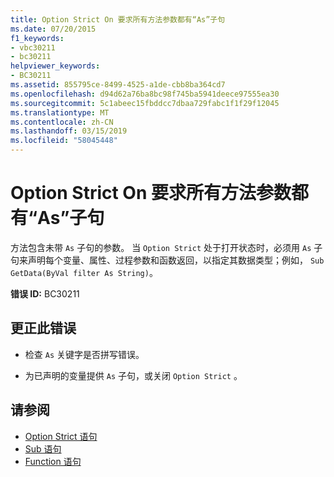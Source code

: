 ```yaml
---
title: Option Strict On 要求所有方法参数都有“As”子句
ms.date: 07/20/2015
f1_keywords:
- vbc30211
- bc30211
helpviewer_keywords:
- BC30211
ms.assetid: 855795ce-8499-4525-a1de-cbb8ba364cd7
ms.openlocfilehash: d94d62a76ba8bc98f745ba5941deece97555ea30
ms.sourcegitcommit: 5c1abeec15fbddcc7dbaa729fabc1f1f29f12045
ms.translationtype: MT
ms.contentlocale: zh-CN
ms.lasthandoff: 03/15/2019
ms.locfileid: "58045448"
---
```

# <a name="option-strict-on-requires-that-all-method-parameters-have-an-as-clause"></a>Option Strict On 要求所有方法参数都有“As”子句
方法包含未带 `As` 子句的参数。 当 `Option Strict` 处于打开状态时，必须用 `As` 子句来声明每个变量、属性、过程参数和函数返回，以指定其数据类型；例如， `Sub GetData(ByVal filter As String)`。  
  
 **错误 ID:** BC30211  
  
## <a name="to-correct-this-error"></a>更正此错误  
  
-   检查 `As` 关键字是否拼写错误。  
  
-   为已声明的变量提供 `As` 子句，或关闭 `Option Strict` 。  
  
## <a name="see-also"></a>请参阅

- [Option Strict 语句](../../visual-basic/language-reference/statements/option-strict-statement.md)
- [Sub 语句](../../visual-basic/language-reference/statements/sub-statement.md)
- [Function 语句](../../visual-basic/language-reference/statements/function-statement.md)
